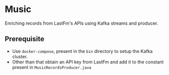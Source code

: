 # Music
Enriching records from LastFm's APIs using Kafka streams and producer. 

## Prerequisite
- Use `docker-compose`, present in the `bin` directory to setup the Kafka cluster.
- Other than that obtain an API key from LastFm and add it to the constant present in `MusicRecordsProducer.java`